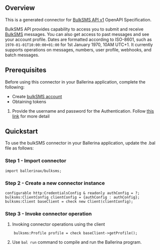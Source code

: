 ##  Overview

This is a generated connector for [BulkSMS API v1](https://www.bulksms.com/developer/) OpenAPI Specification.

BulkSMS API provides capability to access you to submit and receive [BulkSMS](https://www.bulksms.com/) messages. You can also get 
access to past messages and see your account profile. Dates are formatted according to ISO-8601, such as `1970-01-01T10:00:00+01:00` for 1st January 1970, 10AM UTC+1. It currently supports operations on messages, numbers, user profile, webhooks, and batch messages.

## Prerequisites

Before using this connector in your Ballerina application, complete the following:
* Create [bulkSMS account](https://www.bulksms.com/)
* Obtaining tokens
1. Provide the username and password for the Authentication. Follow [this link](https://www.bulksms.com/developer/json/v1/#section/Authentication) for more detail

## Quickstart

To use the bulkSMS connector in your Ballerina application, update the .bal file as follows:

### Step 1 - Import connector
```ballerina
import ballerinax/bulksms;
```

 ### Step 2 - Create a new connector instance
```ballerina
configurable http:CredentialsConfig & readonly authConfig = ?;
bulksms:ClientConfig clientConfig = {authConfig : authConfig};
bulksms:Client baseClient = check new Client(clientConfig);
```
### Step 3 - Invoke  connector operation
1. Invoking connector operations using the client
```ballerina
    bulksms:Profile profile = check baseClient->getProfile();

```
2. Use `bal run` command to compile and run the Ballerina program.

